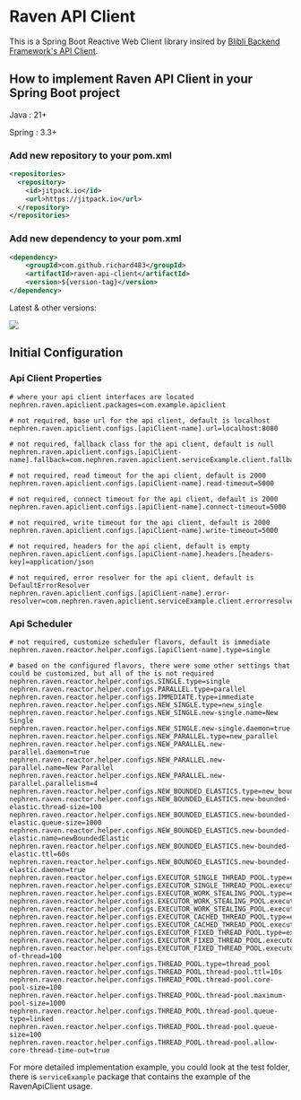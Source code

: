 # Raven API Client

This is a Spring Boot Reactive Web Client library insired
by [Blibli Backend Framework's API Client](https://github.com/bliblidotcom/blibli-backend-framework/tree/master/blibli-backend-framework-api-client).

## How to implement Raven API Client in your Spring Boot project

Java : 21+

Spring : 3.3+

### Add new repository to your pom.xml

```xml
<repositories>
  <repository>
    <id>jitpack.io</id>
    <url>https://jitpack.io</url>
  </repository>
</repositories>
```

### Add new dependency to your pom.xml

```xml
<dependency>
    <groupId>com.github.richard483</groupId>
    <artifactId>raven-api-client</artifactId>
    <version>${version-tag}</version>
</dependency>
```

Latest & other versions:

[![](https://jitpack.io/v/richard483/raven-api-client.svg)](https://jitpack.io/#richard483/raven-api-client)

## Initial Configuration

### Api Client Properties

```properties
# where your api client interfaces are located
nephren.raven.apiclient.packages=com.example.apiclient

# not required, base url for the api client, default is localhost
nephren.raven.apiclient.configs.[apiClient-name].url=localhost:8080

# not required, fallback class for the api client, default is null
nephren.raven.apiclient.configs.[apiClient-name].fallback=com.nephren.raven.apiclient.serviceExample.client.fallback.ExampleClientWithFallbackOtherFallback

# not required, read timeout for the api client, default is 2000
nephren.raven.apiclient.configs.[apiClient-name].read-timeout=5000

# not required, connect timeout for the api client, default is 2000
nephren.raven.apiclient.configs.[apiClient-name].connect-timeout=5000

# not required, write timeout for the api client, default is 2000
nephren.raven.apiclient.configs.[apiClient-name].write-timeout=5000

# not required, headers for the api client, default is empty
nephren.raven.apiclient.configs.[apiClient-name].headers.[headers-key]=application/json

# not required, error resolver for the api client, default is DefaultErrorResolver
nephren.raven.apiclient.configs.[apiClient-name].error-resolver=com.nephren.raven.apiclient.serviceExample.client.errorresolver.DefaultErrorResolver
```

### Api Scheduler

```properties
# not required, customize scheduler flavors, default is immediate
nephren.raven.reactor.helper.configs.[apiClient-name].type=single

# based on the configured flavors, there were some other settings that could be customized, but all of the is not required
nephren.raven.reactor.helper.configs.SINGLE.type=single
nephren.raven.reactor.helper.configs.PARALLEL.type=parallel
nephren.raven.reactor.helper.configs.IMMEDIATE.type=immediate
nephren.raven.reactor.helper.configs.NEW_SINGLE.type=new_single
nephren.raven.reactor.helper.configs.NEW_SINGLE.new-single.name=New Single
nephren.raven.reactor.helper.configs.NEW_SINGLE.new-single.daemon=true
nephren.raven.reactor.helper.configs.NEW_PARALLEL.type=new_parallel
nephren.raven.reactor.helper.configs.NEW_PARALLEL.new-parallel.daemon=true
nephren.raven.reactor.helper.configs.NEW_PARALLEL.new-parallel.name=New Parallel
nephren.raven.reactor.helper.configs.NEW_PARALLEL.new-parallel.parallelism=4
nephren.raven.reactor.helper.configs.NEW_BOUNDED_ELASTICS.type=new_bounded_elastic
nephren.raven.reactor.helper.configs.NEW_BOUNDED_ELASTICS.new-bounded-elastic.thread-size=100
nephren.raven.reactor.helper.configs.NEW_BOUNDED_ELASTICS.new-bounded-elastic.queue-size=1000
nephren.raven.reactor.helper.configs.NEW_BOUNDED_ELASTICS.new-bounded-elastic.name=newBoundedElastic
nephren.raven.reactor.helper.configs.NEW_BOUNDED_ELASTICS.new-bounded-elastic.ttl=60s
nephren.raven.reactor.helper.configs.NEW_BOUNDED_ELASTICS.new-bounded-elastic.daemon=true
nephren.raven.reactor.helper.configs.EXECUTOR_SINGLE_THREAD_POOL.type=executor
nephren.raven.reactor.helper.configs.EXECUTOR_SINGLE_THREAD_POOL.executor.type=single_thread_pool
nephren.raven.reactor.helper.configs.EXECUTOR_WORK_STEALING_POOL.type=executor
nephren.raven.reactor.helper.configs.EXECUTOR_WORK_STEALING_POOL.executor.type=work_stealing_pool
nephren.raven.reactor.helper.configs.EXECUTOR_WORK_STEALING_POOL.executor.parallelism=5
nephren.raven.reactor.helper.configs.EXECUTOR_CACHED_THREAD_POOL.type=executor
nephren.raven.reactor.helper.configs.EXECUTOR_CACHED_THREAD_POOL.executor.type=cached_thread_pool
nephren.raven.reactor.helper.configs.EXECUTOR_FIXED_THREAD_POOL.type=executor
nephren.raven.reactor.helper.configs.EXECUTOR_FIXED_THREAD_POOL.executor.type=fixed_thread_pool
nephren.raven.reactor.helper.configs.EXECUTOR_FIXED_THREAD_POOL.executor.number-of-thread=100
nephren.raven.reactor.helper.configs.THREAD_POOL.type=thread_pool
nephren.raven.reactor.helper.configs.THREAD_POOL.thread-pool.ttl=10s
nephren.raven.reactor.helper.configs.THREAD_POOL.thread-pool.core-pool-size=100
nephren.raven.reactor.helper.configs.THREAD_POOL.thread-pool.maximum-pool-size=1000
nephren.raven.reactor.helper.configs.THREAD_POOL.thread-pool.queue-type=linked
nephren.raven.reactor.helper.configs.THREAD_POOL.thread-pool.queue-size=100
nephren.raven.reactor.helper.configs.THREAD_POOL.thread-pool.allow-core-thread-time-out=true
```

For more detailed implementation example, you could look at the test folder, there is `serviceExample` package that contains the example of the RavenApiClient usage.
